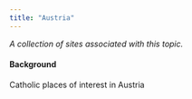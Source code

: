 ```yaml
---
title: "Austria"
---
```



*A collection of sites associated with this topic.*

#### Background

Catholic places of interest in Austria


